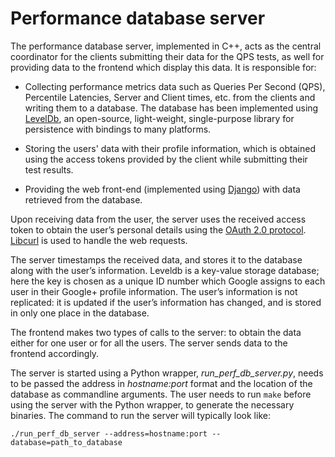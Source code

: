 # Performance database server

The performance database server, implemented in C++, acts as the central coordinator for the clients submitting their data for the QPS tests, as well for providing data to the frontend which display this data. It is responsible for:

* Collecting performance metrics data such as Queries Per Second (QPS), Percentile Latencies, Server and Client times, etc. from the clients and writing them to a database. The database has been implemented using [LevelDb](http://leveldb.org/), an open-source, light-weight, single-purpose library for persistence with bindings to many platforms.

* Storing the users' data with their profile information, which is obtained using the access tokens provided by the client while submitting their test results.

* Providing the web front-end (implemented using [Django](https://www.djangoproject.com/)) with data retrieved from the database.

Upon receiving data from the user, the server uses the received access token to obtain the user’s personal details using the [OAuth 2.0 protocol](https://developers.google.com/identity/protocols/OAuth2). [Libcurl](http://curl.haxx.se/) is used to handle the web requests.

The server timestamps the received data, and stores it to the database along with the user’s information. Leveldb is a key-value storage database; here the key is chosen as a unique ID number which Google assigns to each user in their Google+ profile information. The user’s information is not replicated: it is updated if the user’s information has changed, and is stored in only one place in the database.

The frontend makes two types of calls to the server: to obtain the data either for one user or for all the users. The server sends data to the frontend accordingly.

The server is started using a Python wrapper, _run_perf_db_server.py_, needs to be passed the address in _hostname:port_ format and the location of the database as commandline arguments. The user needs to run `make` before using the server with the Python wrapper, to generate the necessary binaries. The command to run the server will typically look like:

    ./run_perf_db_server --address=hostname:port --database=path_to_database
